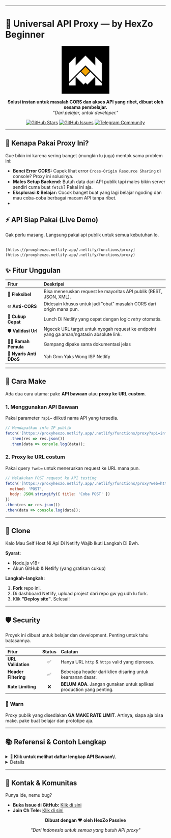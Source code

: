 
-----


# 🚀 Universal API Proxy — by HexZo Beginner

<p align="center">
  <img src="file.png" alt="Universal API Proxy Logo" width="150"/>
</p>

<p align="center">
  <strong>Solusi instan untuk masalah CORS dan akses API yang ribet, dibuat oleh sesama pembelajar.</strong>
  <br />
  <em>"Dari pelajar, untuk developer."</em>
</p>

<p align="center">
  <a href="https://github.com/HexZoNetwork/UniversalProxy/stargazers"><img src="https://img.shields.io/github/stars/HexZoNetwork/UniversalProxy?style=for-the-badge&logo=github&color=gold" alt="GitHub Stars"></a>
  <a href="https://github.com/HexZoNetwork/UniversalProxy/issues"><img src="https://img.shields.io/github/issues/HexZoNetwork/UniversalProxy?style=for-the-badge&logo=github&color=red" alt="GitHub Issues"></a>
  <a href="https://t.me/hexzo_not_devz"><img src="https://img.shields.io/badge/Komunitas-Telegram-blue?style=for-the-badge&logo=telegram" alt="Telegram Community"></a>
</p>

---

## 🌟 Kenapa Pakai Proxy Ini?

Gue bikin ini karena sering banget (mungkin lu juga) mentok sama problem ini:
* **Benci Error CORS:** Capek lihat error `Cross-Origin Resource Sharing` di console? Proxy ini solusinya.
* **Males Setup Backend:** Butuh data dari API publik tapi males bikin server sendiri cuma buat `fetch`? Pakai ini aja.
* **Eksplorasi & Belajar:** Cocok banget buat yang lagi belajar ngoding dan mau coba-coba berbagai macam API tanpa ribet.
* 
## ⚡ API Siap Pakai (Live Demo)

Gak perlu masang. Langsung pakai api publik untuk semua kebutuhan lo.

```

[https://proxyhexzo.netlify.app/.netlify/functions/proxy](https://proxyhexzo.netlify.app/.netlify/functions/proxy)

````

## ✨ Fitur Unggulan

| Fitur | Deskripsi |
|:--- |:--- |
| 🔗 **Fleksibel** | Bisa meneruskan request ke mayoritas API publik (REST, JSON, XML). |
| 🌐 **Anti-CORS** | Didesain khusus untuk jadi "obat" masalah CORS dari origin mana pun. |
| 🚀 **Cukup Cepat**| Lunch Di Netlify yang cepat dengan logic *retry* otomatis. |
| 🛡️ **Validasi Url** | Ngecek URL target untuk nyegah request ke endpoint yang ga aman/ngatasin absolute link. |
| 👨‍💻 **Ramah Pemula** | Gampang dipake sama dokumentasi jelas |
| 🤑 **Nyaris Anti DDoS** | Yah Gmn Yaks Wong ISP Netlify |

-----

## 🚀 Cara Make

Ada dua cara utama: pake **API bawaan** atau **proxy ke URL custom**.

### 1. Menggunakan API Bawaan

Pakai parameter `?api=` diikuti nama API yang tersedia.

```javascript
// Mendapatkan info IP publik
fetch('[https://proxyhexzo.netlify.app/.netlify/functions/proxy?api=info.ip](https://proxyhexzo.netlify.app/.netlify/functions/proxy?api=info.ip)')
  .then(res => res.json())
  .then(data => console.log(data));
```

### 2. Proxy ke URL costum

Pakai query `?web=` untuk meneruskan request ke URL mana pun.

```javascript
// Melakukan POST request ke API testing
fetch('[https://proxyhexzo.netlify.app/.netlify/functions/proxy?web=https://jsonplaceholder.typicode.com/posts](https://proxyhexzo.netlify.app/.netlify/functions/proxy?web=https://jsonplaceholder.typicode.com/posts)', {
  method: 'POST',
  body: JSON.stringify({ title: 'Coba POST' })
})
.then(res => res.json())
.then(data => console.log(data));
```

-----

## 🔧 Clone

Kalo Mau Self Host Ni Api Di Netlify Wajib Ikuti Langkah Di Bwh.

**Syarat:**

  * Node.js v18+
  * Akun GitHub & Netlify (yang gratisan cukup)

**Langkah-langkah:**

1.  **Fork** repo ini.
2.  Di dashboard Netlify, upload project dari repo gw yg udh lu fork.
3.  Klik **"Deploy site"**. Selesai!

-----

## 🛡️ Security

Proyek ini dibuat untuk belajar dan development. Penting untuk tahu batasannya.

| Fitur | Status | Catatan |
|:--- |:---:|:--- |
| **URL Validation** | ✅ | Hanya URL `http` & `https` valid yang diproses. |
| **Header Filtering** | ✅ | Beberapa header dari klien disaring untuk keamanan dasar. |
| **Rate Limiting** | ❌ | **BELUM ADA.** Jangan gunakan untuk aplikasi production yang penting. |

### 🚨 **Warn**

Proxy publik yang disediakan **GA MAKE RATE LIMIT**. Artinya, siapa aja bisa make. pake buat belajar dan prototipe aja.

-----

## 📚 Referensi & Contoh Lengkap

<details>
<summary><strong>📂 Klik untuk melihat daftar lengkap API Bawaan\</strong>\</summary>

### 🔍 Info

  - **IP Address:** `?api=info.ip`
  - **Geo Location:** `?api=info.geoip`
  - **Time:** `?api=info.time`
  - **Request Headers:** `?api=info.headers`

### 😄 Fun

  - **Joke:** `?api=fun.joke`
  - **Cat Fact:** `?api=fun.cat_fact`
  - **Dog Image:** `?api=fun.dog_image`
  - **Meme:** `?api=fun.meme`

### 💻 Dev

  - **GitHub User:** `?api=dev.github_user&username={nama_user}`
  - **GitHub Repos:** `?api=dev.github_repos&username={nama_user}`
  - **JSONPlaceholder Post:** `?api=dev.jsonplaceholder_post&id={post_id}`
  - **HTTPBin Test:** `?api=dev.httpbin`

### 🌦️ Cuaca

  - **Current Weather:** `?api=weather.current&location={kota}`
  - **Forecast:** `?api=weather.forecast&lat={latitude}&lon={longitude}`

</details>

<details>
<summary\>\<strong\>💻 Klik untuk melihat Contoh Kode Lengkap (JS, Python, cURL)\</strong\>\</summary\>

### JavaScript (Browser)

```javascript
const API_BASE = '[https://proxyhexzo.netlify.app/.netlify/functions/proxy](https://proxyhexzo.netlify.app/.netlify/functions/proxy)';

// GET GitHub user info
fetch(`${API_BASE}?api=dev.github_user&username=octocat`)
  .then(res => res.json())
  .then(data => console.log('Nama User GitHub:', data.name));
```

### Python

```python
import requests

API_BASE = "[https://proxyhexzo.netlify.app/.netlify/functions/proxy](https://proxyhexzo.netlify.app/.netlify/functions/proxy)"

# GET cuaca di Jakarta
params = {"api": "weather.current", "location": "Jakarta"}
response = requests.get(API_BASE, params=params)

if response.ok:
    print(response.json())
else:
    print("Gagal mengambil data cuaca")
```

### cURL

```bash
# POST request via proxy
curl -X POST "[https://proxyhexzo.netlify.app/.netlify/functions/proxy?web=https://httpbin.org/post](https://proxyhexzo.netlify.app/.netlify/functions/proxy?web=https://httpbin.org/post)" \
  -H "Content-Type: application/json" \
  -d '{"pesan": "Hello dari cURL"}'
```

</details>

-----

## 💬 Kontak & Komunitas

Punya ide, nemu bug?

  * **Buka Issue di GitHub:** [Klik di sini](https://www.google.com/url?sa=E&source=gmail&q=https://github.com/HexZoNetwork/UniversalProxy/issues)
  * **Join Ch Tele:** [Klik di sini](https://t.me/hexzo_not_devz)

<div align="center">
<p\><strong>Dibuat dengan ❤️ oleh HexZo Passive</strong></p>
<em>"Dari Indonesia untuk semua yang butuh API proxy"</em>
</div>

```
```

